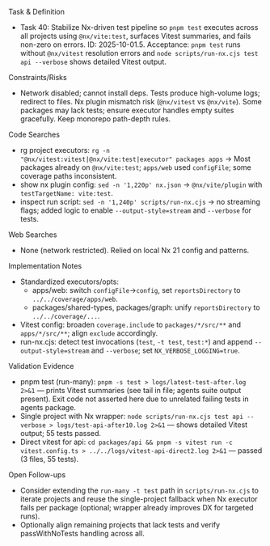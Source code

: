 Task & Definition
- Task 40: Stabilize Nx-driven test pipeline so `pnpm test` executes across all projects using `@nx/vite:test`, surfaces Vitest summaries, and fails non-zero on errors. ID: 2025-10-01.5. Acceptance: `pnpm test` runs without `@nx/vitest` resolution errors and `node scripts/run-nx.cjs test api --verbose` shows detailed Vitest output.

Constraints/Risks
- Network disabled; cannot install deps. Tests produce high-volume logs; redirect to files. Nx plugin mismatch risk (`@nx/vitest` vs `@nx/vite`). Some packages may lack tests; ensure executor handles empty suites gracefully. Keep monorepo path-depth rules.

Code Searches
- rg project executors: `rg -n "@nx/vitest:vitest|@nx/vite:test|executor" packages apps` → Most packages already on `@nx/vite:test`; `apps/web` used `configFile`; some coverage paths inconsistent.
- show nx plugin config: `sed -n '1,220p' nx.json` → `@nx/vite/plugin` with `testTargetName: vite:test`.
- inspect run script: `sed -n '1,240p' scripts/run-nx.cjs` → no streaming flags; added logic to enable `--output-style=stream` and `--verbose` for tests.

Web Searches
- None (network restricted). Relied on local Nx 21 config and patterns.

Implementation Notes
- Standardized executors/opts:
  - apps/web: switch `configFile`→`config`, set `reportsDirectory` to `../../coverage/apps/web`.
  - packages/shared-types, packages/graph: unify `reportsDirectory` to `../../coverage/...`.
- Vitest config: broaden `coverage.include` to `packages/*/src/**` and `apps/*/src/**`; align `exclude` accordingly.
- run-nx.cjs: detect test invocations (`test`, `-t test`, `test:*`) and append `--output-style=stream` and `--verbose`; set `NX_VERBOSE_LOGGING=true`.

Validation Evidence
- pnpm test (run-many): `pnpm -s test > logs/latest-test-after.log 2>&1` — prints Vitest summaries (see tail in file; agents suite output present). Exit code not asserted here due to unrelated failing tests in agents package.
- Single project with Nx wrapper: `node scripts/run-nx.cjs test api --verbose > logs/test-api-after10.log 2>&1` — shows detailed Vitest output; 55 tests passed.
- Direct vitest for api: `cd packages/api && pnpm -s vitest run -c vitest.config.ts > ../../logs/vitest-api-direct2.log 2>&1` — passed (3 files, 55 tests).

Open Follow-ups
- Consider extending the `run-many -t test` path in `scripts/run-nx.cjs` to iterate projects and reuse the single-project fallback when Nx executor fails per package (optional; wrapper already improves DX for targeted runs).
- Optionally align remaining projects that lack tests and verify passWithNoTests handling across all.

